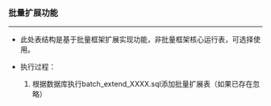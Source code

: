 ### 批量扩展功能

---

- 此处表结构是基于批量框架扩展实现功能，非批量框架核心运行表，可选择使用。


- 执行过程：


	1. 根据数据库执行batch_extend_XXXX.sql添加批量扩展表（如果已存在忽略）
	